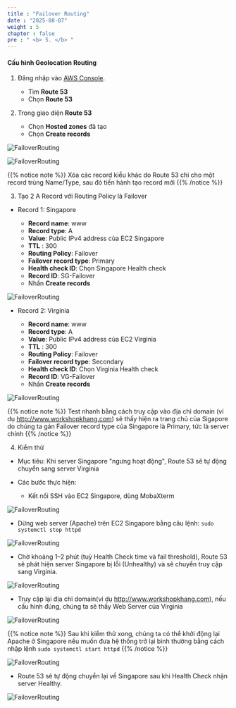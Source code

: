 ```yaml
---
title : "Failover Routing"
date : "2025-08-07"
weight : 5
chapter : false
pre : " <b> 5. </b> "
---
```


#### Cấu hình Geolocation Routing

1. Đăng nhập vào [AWS Console](https://aws.amazon.com/console/).

    - Tìm **Route 53**
    - Chọn **Route 53**

2. Trong giao diện **Route 53**

    - Chọn **Hosted zones** đã tạo 
    - Chọn **Create records**

![FailoverRouting](/images/2/CWT1.png?featherlight=false&width=90pc)

![FailoverRouting](/images/2/CWT2.png?featherlight=false&width=90pc)

{{% notice note %}}
Xóa các record kiểu khác do Route 53 chỉ cho một record trùng Name/Type, sau đó tiến hành tạo record mới 
{{% /notice %}}

3. Tạo 2 A Record với Routing Policy là Failover

- Record 1: Singapore

   - **Record name**: www
   - **Record type**: A
   - **Value**: Public IPv4 address của EC2 Singapore
   - **TTL** : 300
   - **Routing Policy**: Failover
   - **Failover record type**: Primary
   - **Health check ID**: Chọn Singapore Health check
   - **Record ID**: SG-Failover
   - Nhấn **Create records**

![FailoverRouting](/images/2/CFL1.png?featherlight=false&width=90pc)

- Record 2: Virginia

   - **Record name**: www
   - **Record type**: A
   - **Value**: Public IPv4 address của EC2 Virginia
   - **TTL** : 300
   - **Routing Policy**: Failover
   - **Failover record type**: Secondary
   - **Health check ID**: Chọn Virginia Health check
   - **Record ID**: VG-Failover
   - Nhấn **Create records**

![FailoverRouting](/images/2/CFL2.png?featherlight=false&width=90pc)

{{% notice note %}}
Test nhanh bằng cách truy cập vào địa chỉ domain (ví dụ http://www.workshopkhang.com) sẽ thấy hiện ra trang chủ của Sigapore do chúng ta gán Failover record type của Singapore là Primary, tức là server chính
{{% /notice %}}

4. Kiểm thử

- Mục tiêu: Khi server Singapore "ngưng hoạt động", Route 53 sẽ tự động chuyển sang server Virginia
- Các bước thực hiện:

  - Kết nối SSH vào EC2 Singapore, dùng MobaXterm

![FailoverRouting](/images/2/CFL3.png?featherlight=false&width=90pc)

  - Dừng web server (Apache) trên EC2 Singapore bằng câu lệnh: `sudo systemctl stop httpd`

![FailoverRouting](/images/2/CFL4.png?featherlight=false&width=90pc)

  - Chờ khoảng 1–2 phút (tuỳ Health Check time và fail threshold), Route 53 sẽ phát hiện server Singapore bị lỗi (Unhealthy) và sẽ chuyển truy cập sang Virginia.

![FailoverRouting](/images/2/CFL6.png?featherlight=false&width=90pc)

  - Truy cập lại địa chỉ domain(ví dụ http://www.workshopkhang.com), nếu cấu hình đúng, chúng ta sẽ thấy Web Server của Virginia 

![FailoverRouting](/images/2/CFL5.png?featherlight=false&width=90pc)

{{% notice note %}}
Sau khi kiểm thử xong, chúng ta có thể khởi động lại Apache ở Singapore nếu muốn đưa hệ thống trở lại bình thường bằng cách nhập lệnh `sudo systemctl start httpd`
{{% /notice %}}

![FailoverRouting](/images/2/CFL7.png?featherlight=false&width=90pc)

- Route 53 sẽ tự động chuyển lại về Singapore sau khi Health Check nhận server Healthy.

![FailoverRouting](/images/2/CFL8.png?featherlight=false&width=90pc)
